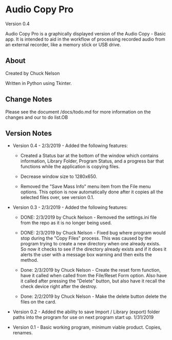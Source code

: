 # Audio Copy Pro

Version 0.4

Audio Copy Pro is a graphically displayed version of the Audio Copy - Basic app. It is intended to aid in the workflow of processing recorded audio from an external recorder, like a memory stick or USB drive.

## About

Created by Chuck Nelson

Written in Python using Tkinter.

## Change Notes

Please see the document /docs/todo.md for more information on the changes and our to do list.OB

## Version Notes

* Version 0.4 - 2/3/2019 - Added the following features:

  * Created a Status bar at the bottom of the window which contains information, Library Folder, Program Status, and a progress bar that functions while the application is copying files.

  * Decrease window size to 1280x650.

  * Removed the "Save Mass Info" menu item from the File menu options. This option is now automatically done after it copies all the selected files over, see version 0.1.

* Version 0.3 - 2/3/2019 - Added the following features:

    * DONE: 2/3/2019 by Chuck Nelson - Removed the settings.ini file from the repo as it is no longer being used.

    * DONE: 2/3/2019 by Chuck Nelson - Fixed bug where program would stop during the "Copy Files" process. This was caused by the program trying to create a new directory when one already exists. So now it checks to see if the directory already exists and if it does it alerts the user with a message box warning and then exits the method.

    * Done: 2/3/2019 by Chuck Nelson - Create the reset form function, have it called when called from the File/Reset Form option. Also have it called after pressing the "Delete" button, but also have it recall the check device right after the destroy.

    * Done: 2/2/2019 by Chuck Nelson - Make the delete button delete the files on the card.

* Version 0.2 - Added the ability to save Import / Library (export) folder paths into the program for use on next program start up. 1/31/2019

* Version 0.1 - Basic working program, minimum viable product. Copies, renames.
